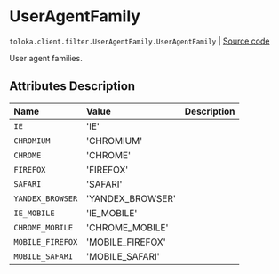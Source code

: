 # UserAgentFamily
`toloka.client.filter.UserAgentFamily.UserAgentFamily` | [Source code](https://github.com/Toloka/toloka-kit/blob/v1.1.2/src/client/filter.py#L665)

User agent families.

## Attributes Description

| Name | Value | Description |
| :------| :-----------| :----------| 
`IE`|'IE'|
`CHROMIUM`|'CHROMIUM'|
`CHROME`|'CHROME'|
`FIREFOX`|'FIREFOX'|
`SAFARI`|'SAFARI'|
`YANDEX_BROWSER`|'YANDEX_BROWSER'|
`IE_MOBILE`|'IE_MOBILE'|
`CHROME_MOBILE`|'CHROME_MOBILE'|
`MOBILE_FIREFOX`|'MOBILE_FIREFOX'|
`MOBILE_SAFARI`|'MOBILE_SAFARI'|
